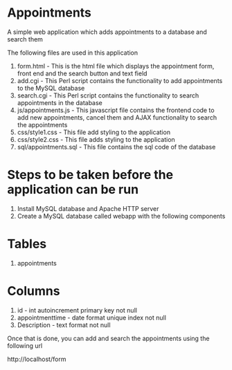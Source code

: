 # Appointments
A simple web application which adds appointments to a database and search them

The following files are used in this application
1) form.html - This is the html file which displays the appointment form, front end and the search button and text field
2) add.cgi - This Perl script contains the functionality to add appointments to the MySQL database
3) search.cgi - This Perl script contains the functionality to search appointments in the database
4) js/appointments.js - This javascript file contains the frontend code to add new appointments, cancel them and AJAX
                     functionality to search the appointments
5) css/style1.css - This file add styling to the application
6) css/style2.css - This file adds styling to the application
7) sql/appointments.sql - This file contains the sql code of the database

Steps to be taken before the application can be run
===================================================

1) Install MySQL database and Apache HTTP server
2) Create a MySQL database called webapp with the following components

Tables
======
1) appointments

Columns
==========
1) id - int  autoincrement primary key not null
2) appointmenttime - date format unique index not null
3) Description - text format not null

Once that is done, you can add and search the appointments using the following url

http://localhost/form
